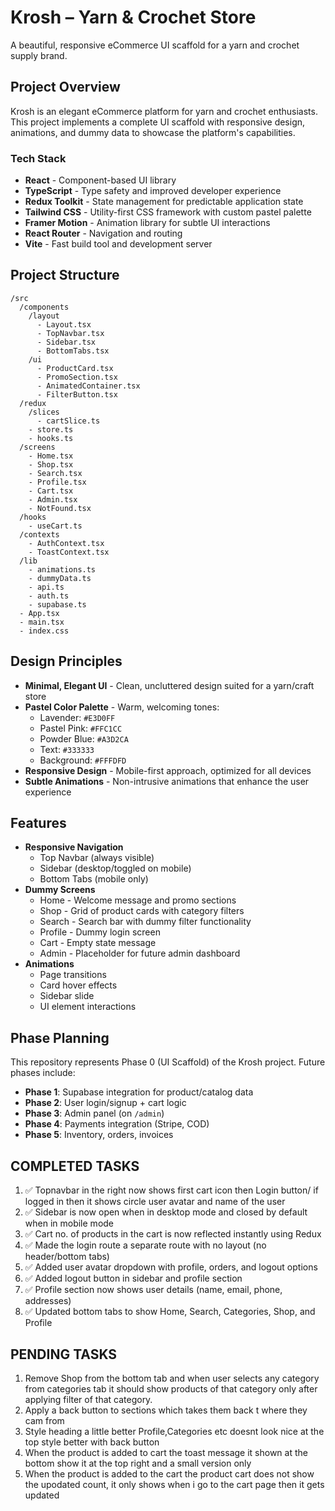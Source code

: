 # Krosh – Yarn & Crochet Store

A beautiful, responsive eCommerce UI scaffold for a yarn and crochet supply brand.

## Project Overview

Krosh is an elegant eCommerce platform for yarn and crochet enthusiasts. This project implements a complete UI scaffold with responsive design, animations, and dummy data to showcase the platform's capabilities.

### Tech Stack

- **React** - Component-based UI library
- **TypeScript** - Type safety and improved developer experience
- **Redux Toolkit** - State management for predictable application state
- **Tailwind CSS** - Utility-first CSS framework with custom pastel palette
- **Framer Motion** - Animation library for subtle UI interactions
- **React Router** - Navigation and routing
- **Vite** - Fast build tool and development server

## Project Structure

```
/src
  /components
    /layout
      - Layout.tsx
      - TopNavbar.tsx
      - Sidebar.tsx
      - BottomTabs.tsx
    /ui
      - ProductCard.tsx
      - PromoSection.tsx
      - AnimatedContainer.tsx
      - FilterButton.tsx
  /redux
    /slices
      - cartSlice.ts
    - store.ts
    - hooks.ts
  /screens
    - Home.tsx
    - Shop.tsx
    - Search.tsx
    - Profile.tsx
    - Cart.tsx
    - Admin.tsx
    - NotFound.tsx
  /hooks
    - useCart.ts
  /contexts
    - AuthContext.tsx
    - ToastContext.tsx
  /lib
    - animations.ts
    - dummyData.ts
    - api.ts
    - auth.ts
    - supabase.ts
  - App.tsx
  - main.tsx
  - index.css
```

## Design Principles

- **Minimal, Elegant UI** - Clean, uncluttered design suited for a yarn/craft store
- **Pastel Color Palette** - Warm, welcoming tones:
  - Lavender: `#E3D0FF`
  - Pastel Pink: `#FFC1CC`
  - Powder Blue: `#A3D2CA`
  - Text: `#333333`
  - Background: `#FFFDFD`
- **Responsive Design** - Mobile-first approach, optimized for all devices
- **Subtle Animations** - Non-intrusive animations that enhance the user experience

## Features

- **Responsive Navigation**
  - Top Navbar (always visible)
  - Sidebar (desktop/toggled on mobile)
  - Bottom Tabs (mobile only)
- **Dummy Screens**
  - Home - Welcome message and promo sections
  - Shop - Grid of product cards with category filters
  - Search - Search bar with dummy filter functionality
  - Profile - Dummy login screen
  - Cart - Empty state message
  - Admin - Placeholder for future admin dashboard
- **Animations**
  - Page transitions
  - Card hover effects
  - Sidebar slide
  - UI element interactions

## Phase Planning

This repository represents Phase 0 (UI Scaffold) of the Krosh project. Future phases include:

- **Phase 1**: Supabase integration for product/catalog data
- **Phase 2**: User login/signup + cart logic
- **Phase 3**: Admin panel (on `/admin`)
- **Phase 4**: Payments integration (Stripe, COD)
- **Phase 5**: Inventory, orders, invoices

## COMPLETED TASKS
1. ✅ Topnavbar in the right now shows first cart icon then Login button/ if logged in then it shows circle user avatar and name of the user
2. ✅ Sidebar is now open when in desktop mode and closed by default when in mobile mode
3. ✅ Cart no. of products in the cart is now reflected instantly using Redux
4. ✅ Made the login route a separate route with no layout (no header/bottom tabs)
5. ✅ Added user avatar dropdown with profile, orders, and logout options
6. ✅ Added logout button in sidebar and profile section
7. ✅ Profile section now shows user details (name, email, phone, addresses)
8. ✅ Updated bottom tabs to show Home, Search, Categories, Shop, and Profile

## PENDING TASKS
1. Remove Shop from the bottom tab and when user selects any category from categories tab it should show products of that category only after applying filter of that category.
2. Apply a back button to sections which takes them back t where they cam from 
3. Style heading a little better Profile,Categories etc doesnt look nice at the top style better with back button 
4. When the product is added to cart the toast message it shown at the bottom show it at the top right and a small version only
5. When the product is added to the cart the product cart does not show the upodated count, it only shows when i go to the cart page then it gets updated